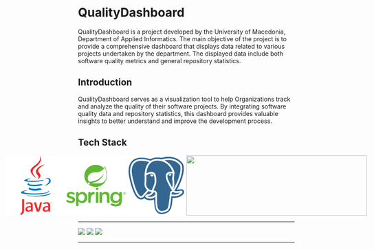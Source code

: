 # QualityDashboard
QualityDashboard is a project developed by the University of Macedonia, Department of Applied Informatics. The main objective of the project is to provide a comprehensive dashboard that displays data related to various projects undertaken by the department. The displayed data include both software quality metrics and general repository statistics.

## Introduction
QualityDashboard serves as a visualization tool to help Organizations track and analyze the quality of their software projects. By integrating software quality data and repository statistics, this dashboard provides valuable insights to better understand and improve the development process.

## Tech Stack
<div style="display:flex; justify-content:center;">
  <img style="height:10em; width:auto;" src="https://github.com/devicons/devicon/blob/master/icons/java/java-original-wordmark.svg"/>
  <img style="height:10em; width:auto;" src="https://github.com/devicons/devicon/blob/master/icons/spring/spring-original-wordmark.svg"/>
  <img style="height:10em; width:auto;" src="https://github.com/devicons/devicon/blob/master/icons/postgresql/postgresql-plain.svg"/>
  <img style="height:10em; width:30em;" src="https://assets-eu-01.kc-usercontent.com/b41f2e46-b5e6-01a3-0879-16969c63381e/aedb7b5e-8556-4840-a69c-bce396891b0e/sonar-logo-horizontal-dark-bg.svg?w=170&h=42&auto=format&fit=crop"/>
</div>

<hr/>
<div>
  <img style="height:10em; width:auto;" src="https://www.uom.gr/site/images/logo.png"/>
  <img style="height:10em; width:auto;" src="https://sde.uom.gr/wp-content/uploads/2016/10/sde-banner.png"/>
  <img style="height:10em; width:auto;" src="https://www.uom.gr/site/images/logo.png"/>
</div>
<hr/>
